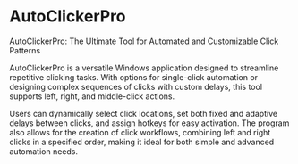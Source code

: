 # AutoClickerPro
AutoClickerPro: The Ultimate Tool for Automated and Customizable Click Patterns


AutoClickerPro is a versatile Windows application designed to streamline repetitive clicking tasks.
With options for single-click automation or designing complex sequences of clicks with custom delays, this tool supports left, right, and middle-click actions.

Users can dynamically select click locations, set both fixed and adaptive delays between clicks, and assign hotkeys for easy activation. 
The program also allows for the creation of click workflows, combining left and right clicks in a specified order, making it ideal for both simple and advanced automation needs.
